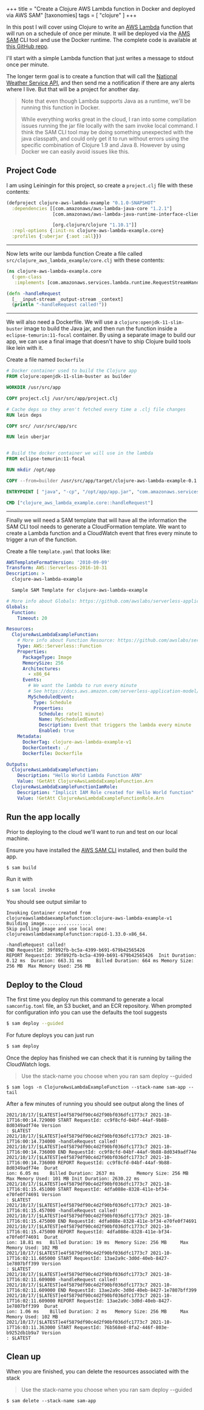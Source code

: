 +++
title = "Create a Clojure AWS Lambda function in Docker and deployed via AWS SAM"
[taxonomies]
tags = [ "clojure" ]
+++
 

In this post I will cover using Clojure to write an [AWS Lambda](https://aws.amazon.com/lambda/) function that will run on a schedule of once per minute. It will be deployed via the [AMS SAM](https://docs.aws.amazon.com/serverless-application-model/latest/developerguide/what-is-sam.html) CLI tool and use the Docker runtime. The complete code is available at [this GitHub repo](https://github.com/wtfleming/clojure-aws-lambda-example).

I'll start with a simple Lambda function that just writes a message to stdout once per minute.

The longer term goal is to create a function that will call the [National Weather Service API](https://www.weather.gov/documentation/services-web-api), and then send me a notification if there are any alerts where I live. But that will be a project for another day.

> Note that even though Lambda supports Java as a runtime, we'll be running this function in Docker.
>
> While everything works great in the cloud, I ran into some compilation issues running the jar file locally with the sam invoke local command. I think the SAM CLI tool may be doing something unexpected with the java classpath, and could only get it to run without errors using the specific combination of Clojure 1.9 and Java 8. However by using Docker we can easily avoid issues like this.

## Project Code

I am using Leiningin for this project, so create a `project.clj` file with these contents:

```clojure
(defproject clojure-aws-lambda-example "0.1.0-SNAPSHOT"
  :dependencies [[com.amazonaws/aws-lambda-java-core "1.2.1"]
                 [com.amazonaws/aws-lambda-java-runtime-interface-client "2.0.0"]

                 [org.clojure/clojure "1.10.1"]]
  :repl-options {:init-ns clojure-aws-lambda-example.core}
  :profiles {:uberjar {:aot :all}})
```

---

Now lets write our lambda function 
Create a file called `src/clojure_aws_lambda_example/core.clj` with these contents:

```clojure
(ns clojure-aws-lambda-example.core
  (:gen-class
   :implements [com.amazonaws.services.lambda.runtime.RequestStreamHandler]))

(defn -handleRequest
  [_ _input-stream _output-stream _context]
  (println "-handleRequest called!"))
```

---

We will also need a Dockerfile. We will use a `clojure:openjdk-11-slim-buster` image to build the Java jar, and then run the function inside a `eclipse-temurin:11-focal` container. By using a separate image to build our app, we can use a final image that doesn't have to ship Clojure build tools like lein with it.

Create a file named `Dockerfile`

```Dockerfile
# Docker container used to build the Clojure app
FROM clojure:openjdk-11-slim-buster as builder

WORKDIR /usr/src/app

COPY project.clj /usr/src/app/project.clj

# Cache deps so they aren't fetched every time a .clj file changes
RUN lein deps

COPY src/ /usr/src/app/src

RUN lein uberjar


# Build the docker container we will use in the lambda
FROM eclipse-temurin:11-focal

RUN mkdir /opt/app

COPY --from=builder /usr/src/app/target/clojure-aws-lambda-example-0.1.0-SNAPSHOT-standalone.jar /opt/app/app.jar

ENTRYPOINT [ "java", "-cp", "/opt/app/app.jar", "com.amazonaws.services.lambda.runtime.api.client.AWSLambda" ]

CMD ["clojure_aws_lambda_example.core::handleRequest"]
```

---

Finally we will need a SAM template that will have all the information the SAM CLI tool needs to generate a CloudFormation template. We want to create a Lambda function and a CloudWatch event that fires every minute to trigger a run of the function.

Create a file `template.yaml` that looks like:

```yaml
AWSTemplateFormatVersion: '2010-09-09'
Transform: AWS::Serverless-2016-10-31
Description: >
  clojure-aws-lambda-example

  Sample SAM Template for clojure-aws-lambda-example

# More info about Globals: https://github.com/awslabs/serverless-application-model/blob/master/docs/globals.rst
Globals:
  Function:
    Timeout: 20

Resources:
  ClojureAwsLambdaExampleFunction:
    # More info about Function Resource: https://github.com/awslabs/serverless-application-model/blob/master/versions/2016-10-31.md#awsserverlessfunction
    Type: AWS::Serverless::Function
    Properties:
      PackageType: Image
      MemorySize: 256
      Architectures:
        - x86_64
      Events:
        # We want the lambda to run every minute
        # See https://docs.aws.amazon.com/serverless-application-model/latest/developerguide/sam-property-function-schedule.html
        MyScheduledEvent:
          Type: Schedule
          Properties:
            Schedule: rate(1 minute)
            Name: MyScheduledEvent
            Description: Event that triggers the lambda every minute
            Enabled: true
    Metadata:
      DockerTag: clojure-aws-lambda-example-v1
      DockerContext: ./
      Dockerfile: Dockerfile

Outputs:
  ClojureAwsLambdaExampleFunction:
    Description: "Hello World Lambda Function ARN"
    Value: !GetAtt ClojureAwsLambdaExampleFunction.Arn
  ClojureAwsLambdaExampleFunctionIamRole:
    Description: "Implicit IAM Role created for Hello World function"
    Value: !GetAtt ClojureAwsLambdaExampleFunctionRole.Arn
```

## Run the app locally

Prior to deploying to the cloud we'll want to run and test on our local machine.

Ensure you have installed the [AWS SAM CLI](https://docs.aws.amazon.com/serverless-application-model/latest/developerguide/serverless-sam-cli-install.html) installed, and then build the app.

```sh
$ sam build
```

Run it with

```sh
$ sam local invoke
```

You should see output similar to

```
Invoking Container created from clojureawslambdaexamplefunction:clojure-aws-lambda-example-v1
Building image.................
Skip pulling image and use local one: clojureawslambdaexamplefunction:rapid-1.33.0-x86_64.

-handleRequest called!
END RequestId: 39f892fb-bc5a-4399-b691-679b42565426
REPORT RequestId: 39f892fb-bc5a-4399-b691-679b42565426  Init Duration: 0.12 ms  Duration: 663.31 ms     Billed Duration: 664 ms Memory Size: 256 MB  Max Memory Used: 256 MB
```

## Deploy to the Cloud

The first time you deploy run this command to generate a local `samconfig.toml` file, an S3 bucket, and an ECR repository. When prompted for configuration info you can use the defaults the tool suggests

```sh
$ sam deploy --guided
```

For future deploys you can just run

```sh
$ sam deploy
```


Once the deploy has finished we can check that it is running by tailing the CloudWatch logs. 

> Use the stack-name you choose when you ran sam deploy --guided

```
$ sam logs -n ClojureAwsLambdaExampleFunction --stack-name sam-app --tail
```

After a few minutes of running you should see output along the lines of


```
2021/10/17/[$LATEST]e4f5879df90c4d2f90bf036dfc1773c7 2021-10-17T16:00:14.729000 START RequestId: cc9f8cfd-04bf-44af-9b88-8d0349adf74e Version
: $LATEST
2021/10/17/[$LATEST]e4f5879df90c4d2f90bf036dfc1773c7 2021-10-17T16:00:14.734000 -handleRequest called!
2021/10/17/[$LATEST]e4f5879df90c4d2f90bf036dfc1773c7 2021-10-17T16:00:14.736000 END RequestId: cc9f8cfd-04bf-44af-9b88-8d0349adf74e
2021/10/17/[$LATEST]e4f5879df90c4d2f90bf036dfc1773c7 2021-10-17T16:00:14.736000 REPORT RequestId: cc9f8cfd-04bf-44af-9b88-8d0349adf74e  Durat
ion: 6.05 ms    Billed Duration: 2637 ms        Memory Size: 256 MB     Max Memory Used: 101 MB Init Duration: 2630.22 ms
2021/10/17/[$LATEST]e4f5879df90c4d2f90bf036dfc1773c7 2021-10-17T16:01:15.451000 START RequestId: 4dfa088e-8328-411e-bf34-e70fe0f74691 Version
: $LATEST
2021/10/17/[$LATEST]e4f5879df90c4d2f90bf036dfc1773c7 2021-10-17T16:01:15.457000 -handleRequest called!
2021/10/17/[$LATEST]e4f5879df90c4d2f90bf036dfc1773c7 2021-10-17T16:01:15.475000 END RequestId: 4dfa088e-8328-411e-bf34-e70fe0f74691
2021/10/17/[$LATEST]e4f5879df90c4d2f90bf036dfc1773c7 2021-10-17T16:01:15.475000 REPORT RequestId: 4dfa088e-8328-411e-bf34-e70fe0f74691  Durat
ion: 18.81 ms   Billed Duration: 19 ms  Memory Size: 256 MB     Max Memory Used: 102 MB
2021/10/17/[$LATEST]e4f5879df90c4d2f90bf036dfc1773c7 2021-10-17T16:02:11.605000 START RequestId: 13ae2a9c-3d0d-40eb-8427-1e7807bff399 Version
: $LATEST
2021/10/17/[$LATEST]e4f5879df90c4d2f90bf036dfc1773c7 2021-10-17T16:02:11.609000 -handleRequest called!
2021/10/17/[$LATEST]e4f5879df90c4d2f90bf036dfc1773c7 2021-10-17T16:02:11.609000 END RequestId: 13ae2a9c-3d0d-40eb-8427-1e7807bff399
2021/10/17/[$LATEST]e4f5879df90c4d2f90bf036dfc1773c7 2021-10-17T16:02:11.609000 REPORT RequestId: 13ae2a9c-3d0d-40eb-8427-1e7807bff399  Durat
ion: 1.06 ms    Billed Duration: 2 ms   Memory Size: 256 MB     Max Memory Used: 102 MB
2021/10/17/[$LATEST]e4f5879df90c4d2f90bf036dfc1773c7 2021-10-17T16:03:11.363000 START RequestId: 76b568e8-8fa2-446f-803e-b9252db1b9a7 Version
: $LATEST
```

## Clean up

When you are finished, you can delete the  resources associated with the stack

> Use the stack-name you choose when you ran sam deploy --guided

```
$ sam delete --stack-name sam-app
```
